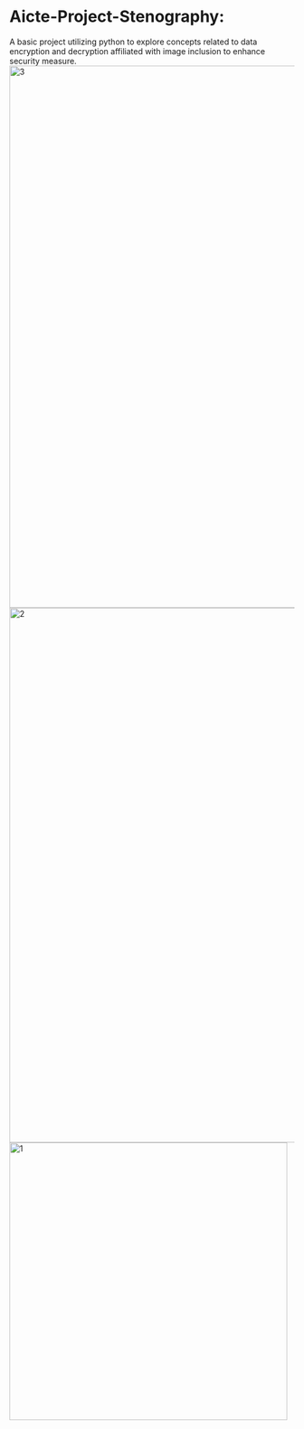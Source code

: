 # Aicte-Project-Stenography:
A basic project utilizing python to explore concepts related to data encryption and decryption affiliated with image inclusion to enhance security measure. 
<img width="959" alt="3" src="https://github.com/user-attachments/assets/fa526a76-3bc8-41cb-884a-c71683c50669" />
<img width="946" alt="2" src="https://github.com/user-attachments/assets/305fc312-56ab-42b0-ac71-1ef0a6a0124a" />
<img width="491" alt="1" src="https://github.com/user-attachments/assets/90b705a0-0f48-41d6-88d3-b353510b1a85" />

